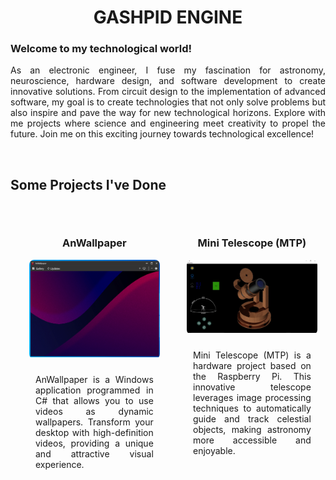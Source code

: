 # <div align="center">GASHPID ENGINE</div>

<h3>Welcome to my technological world!</h3>

<p align="justify">
  As an electronic engineer, I fuse my fascination for astronomy, neuroscience, hardware design, and software development to create innovative solutions. From circuit design to the implementation of advanced software, my goal is to create technologies that not only solve problems but also inspire and pave the way for new technological horizons. Explore with me projects where science and engineering meet creativity to propel the future. Join me on this exciting journey towards technological excellence!
</p>

<br>

## Some Projects I've Done

<div style="display: flex; justify-content: center;">
  <div style="width: 50%; margin: 10px;">
    <div style="display: inline-block; width: 90%; padding: 20px">
      <div align="center"><h3>AnWallpaper</h3></div>
      <a href="https://github.com/AnWallpaper/AnWallpaper">
        <div style="border: none; border-radius: 8px; overflow: hidden; width: auto;">
          <img src="src/AnWallpaper/AnWallpaper.png" alt="Project Image 1" style="width: 100%; height: auto; object-fit: cover;">
        </div>
      </a>
      <p style="text-align: justify; padding: 10px;">
        AnWallpaper is a Windows application programmed in C# that allows you to use videos as dynamic wallpapers. Transform your desktop with high-definition videos, providing a unique and attractive visual experience.
      </p>
    </div>
  </div>
  <div style="width: 50%; margin: 10px;">
    <div style="display: inline-block; width: 90%; padding: 20px">
      <div align="center"><h3>Mini Telescope (MTP)</h3></div>
      <a href="https://github.com/Gashpid/MTP">
        <div style="border: none; border-radius: 8px; overflow: hidden; width: auto;">
          <img src="src/MTP/MTP.jpeg" alt="Project Image 2" style="width: 100%; height: auto; object-fit: cover;">
        </div>
      </a>
      <p style="text-align: justify; padding: 10px;">
        Mini Telescope (MTP) is a hardware project based on the Raspberry Pi. This innovative telescope leverages image processing techniques to automatically guide and track celestial objects, making astronomy more accessible and enjoyable.
      </p>
    </div>
  </div>
</div>